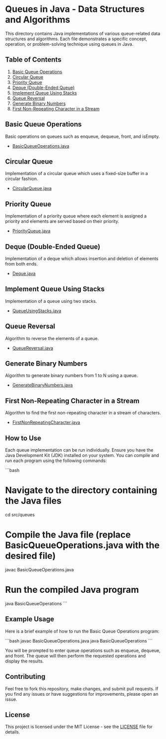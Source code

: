 # Queues in Java - Data Structures and Algorithms

This directory contains Java implementations of various queue-related data structures and algorithms. Each file demonstrates a specific concept, operation, or problem-solving technique using queues in Java.

## Table of Contents

1. [Basic Queue Operations](#basic-queue-operations)
2. [Circular Queue](#circular-queue)
3. [Priority Queue](#priority-queue)
4. [Deque (Double-Ended Queue)](#deque-double-ended-queue)
5. [Implement Queue Using Stacks](#implement-queue-using-stacks)
6. [Queue Reversal](#queue-reversal)
7. [Generate Binary Numbers](#generate-binary-numbers)
8. [First Non-Repeating Character in a Stream](#first-non-repeating-character-in-a-stream)

## Basic Queue Operations

Basic operations on queues such as enqueue, dequeue, front, and isEmpty.

- [BasicQueueOperations.java](BasicQueueOperations.java)

## Circular Queue

Implementation of a circular queue which uses a fixed-size buffer in a circular fashion.

- [CircularQueue.java](CircularQueue.java)

## Priority Queue

Implementation of a priority queue where each element is assigned a priority and elements are served based on their priority.

- [PriorityQueue.java](PriorityQueue.java)

## Deque (Double-Ended Queue)

Implementation of a deque which allows insertion and deletion of elements from both ends.

- [Deque.java](Deque.java)

## Implement Queue Using Stacks

Implementation of a queue using two stacks.

- [QueueUsingStacks.java](QueueUsingStacks.java)

## Queue Reversal

Algorithm to reverse the elements of a queue.

- [QueueReversal.java](QueueReversal.java)

## Generate Binary Numbers

Algorithm to generate binary numbers from 1 to N using a queue.

- [GenerateBinaryNumbers.java](GenerateBinaryNumbers.java)

## First Non-Repeating Character in a Stream

Algorithm to find the first non-repeating character in a stream of characters.

- [FirstNonRepeatingCharacter.java](FirstNonRepeatingCharacter.java)

## How to Use

Each queue implementation can be run individually. Ensure you have the Java Development Kit (JDK) installed on your system. You can compile and run each program using the following commands:

\```bash
# Navigate to the directory containing the Java files
cd src/queues

# Compile the Java file (replace BasicQueueOperations.java with the desired file)
javac BasicQueueOperations.java

# Run the compiled Java program
java BasicQueueOperations
\```

## Example Usage

Here is a brief example of how to run the Basic Queue Operations program:

\```bash
javac BasicQueueOperations.java
java BasicQueueOperations
\```

You will be prompted to enter queue operations such as enqueue, dequeue, and front. The queue will then perform the requested operations and display the results.

## Contributing

Feel free to fork this repository, make changes, and submit pull requests. If you find any issues or have suggestions for improvements, please open an issue.

## License

This project is licensed under the MIT License - see the [LICENSE](LICENSE) file for details.
